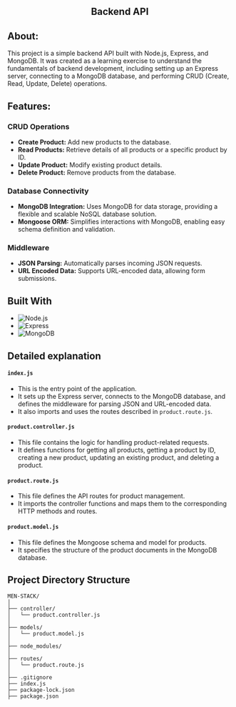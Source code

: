 <h2 align="center">Backend API</h2>

## About:

This project is a simple backend API built with Node.js, Express, and MongoDB. It was created as a learning exercise to understand the fundamentals of backend development, including setting up an Express server, connecting to a MongoDB database, and performing CRUD (Create, Read, Update, Delete) operations.

## Features:

### CRUD Operations

- **Create Product:** Add new products to the database.
- **Read Products:** Retrieve details of all products or a specific product by ID.
- **Update Product:** Modify existing product details.
- **Delete Product:** Remove products from the database.

### Database Connectivity

- **MongoDB Integration:** Uses MongoDB for data storage, providing a flexible and scalable NoSQL database solution.
- **Mongoose ORM:** Simplifies interactions with MongoDB, enabling easy schema definition and validation.

### Middleware

- **JSON Parsing:** Automatically parses incoming JSON requests.
- **URL Encoded Data:** Supports URL-encoded data, allowing form submissions.

## Built With

- ![Node.js][Node.js]
- ![Express][Express]
- ![MongoDB][MongoDB]

## Detailed explanation
#### `index.js`
- This is the entry point of the application.
- It sets up the Express server, connects to the MongoDB database, and defines the middleware for parsing JSON and URL-encoded data.
- It also imports and uses the routes described in `product.route.js`.

#### `product.controller.js`
- This file contains the logic for handling product-related requests.
- It defines functions for getting all products, getting a product by ID, creating a new product, updating an existing product, and deleting a product.

#### `product.route.js`
- This file defines the API routes for product management.
- It imports the controller functions and maps them to the corresponding HTTP methods and routes.

#### `product.model.js`
- This file defines the Mongoose schema and model for products.
- It specifies the structure of the product documents in the MongoDB database.

## Project Directory Structure

```plaintext
MEN-STACK/
│
├── controller/
│   └── product.controller.js
│
├── models/
│   └── product.model.js
│
├── node_modules/
│
├── routes/
│   └── product.route.js
│
├── .gitignore
├── index.js
├── package-lock.json
├── package.json
```
<!-- MARKDOWN LINKS & IMAGES -->
<!-- https://www.markdownguide.org/basic-syntax/#reference-style-links -->

[Node.js]: https://img.shields.io/badge/Node.js-339933?style=for-the-badge&logo=nodedotjs&logoColor=white
[Express]: https://img.shields.io/badge/Express-000000?style=for-the-badge&logo=express&logoColor=white
[MongoDB]: https://img.shields.io/badge/MongoDB-47A248?style=for-the-badge&logo=mongodb&logoColor=white
